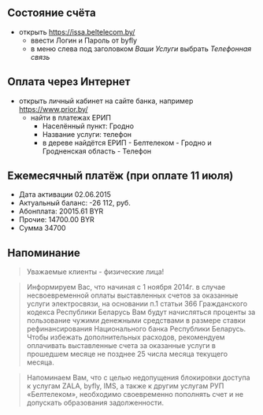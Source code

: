 ## Состояние счёта

* открыть https://issa.beltelecom.by/
  * ввести Логин и Пароль от byfly
  * в меню слева под заголовком _Ваши Услуги_ выбрать _Телефонная связь_

## Оплата через Интернет

* открыть личный кабинет на сайте банка, например https://www.prior.by/
  * найти в платежах ЕРИП
    * Населённый пункт: Гродно
    * Название услуги: телефон
    * в дереве найдётся ЕРИП - Белтелеком - Гродно и Гродненская область - Телефон

## Ежемесячный платёж (при оплате 11 июля)

* Дата активации	02.06.2015 
* Актуальный баланс: -26 112, руб.
* Абонплата: 20015.61 BYR
* Прочие: 14700.00 BYR
* Сумма 34700

## Напоминание

> Уважаемые клиенты - физические лица!

> Информируем Вас, что начиная с 1 ноября 2014г. в случае несвоевременной оплаты выставленных счетов за оказанные услуги электросвязи, на основании п.1 статьи 366 Гражданского кодекса Республики Беларусь Вам будут начисляться проценты за пользование чужими денежными средствами в размере ставки рефинансирования Национального банка Республики Беларусь. Чтобы избежать дополнительных расходов, рекомендуем оплачивать выставленные счета за оказанные услуги в прошедшем месяце не позднее 25 числа месяца текущего месяца.
 
> Напоминаем Вам, что с целью недопущения блокировки доступа к услугам ZALA, byfly, IMS, а также к другим услугам РУП «Белтелеком», необходимо своевременно пополнять счет и не допускать образования задолженности.
